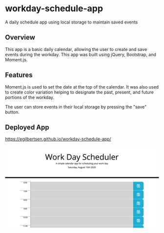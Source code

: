 # workday-schedule-app
A daily schedule app using local storage to maintain saved events

## Overview

This app is a basic daily calendar, allowing the user to create and save events during the workday. This app was built using jQuery, Bootstrap, and Moment.js. 


## Features

Moment.js is used to set the date at the top of the calendar. It was also used to create color variation helping to designate the past, present, and future portions of the workday.

The user can store events in their local storage by pressing the "save" button.

## Deployed App

 https://egilbertsen.github.io/workday-schedule-app/
 
 ![screenshot of deployed app](imageDepApp.png)
 
 
 

